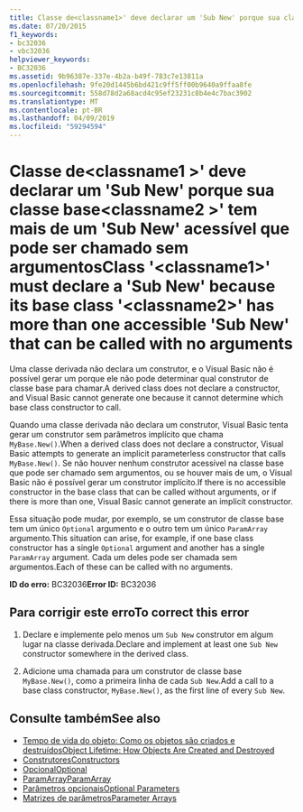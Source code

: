 ```yaml
---
title: Classe de<classname1>' deve declarar um 'Sub New' porque sua classe base<classname2>' tem mais de um 'Sub New' acessível que pode ser chamado sem argumentos
ms.date: 07/20/2015
f1_keywords:
- bc32036
- vbc32036
helpviewer_keywords:
- BC32036
ms.assetid: 9b96387e-337e-4b2a-b49f-783c7e13811a
ms.openlocfilehash: 9fe20d1445b6bd421c9ff5ff00b9640a9ffaa8fe
ms.sourcegitcommit: 558d78d2a68acd4c95ef23231c8b4e4c7bac3902
ms.translationtype: MT
ms.contentlocale: pt-BR
ms.lasthandoff: 04/09/2019
ms.locfileid: "59294594"
---
```

# <a name="class-classname1-must-declare-a-sub-new-because-its-base-class-classname2-has-more-than-one-accessible-sub-new-that-can-be-called-with-no-arguments"></a><span data-ttu-id="209f6-102">Classe de\<classname1 >' deve declarar um 'Sub New' porque sua classe base\<classname2 >' tem mais de um 'Sub New' acessível que pode ser chamado sem argumentos</span><span class="sxs-lookup"><span data-stu-id="209f6-102">Class '\<classname1>' must declare a 'Sub New' because its base class '\<classname2>' has more than one accessible 'Sub New' that can be called with no arguments</span></span>
<span data-ttu-id="209f6-103">Uma classe derivada não declara um construtor, e o Visual Basic não é possível gerar um porque ele não pode determinar qual construtor de classe base para chamar.</span><span class="sxs-lookup"><span data-stu-id="209f6-103">A derived class does not declare a constructor, and Visual Basic cannot generate one because it cannot determine which base class constructor to call.</span></span>  
  
 <span data-ttu-id="209f6-104">Quando uma classe derivada não declara um construtor, Visual Basic tenta gerar um construtor sem parâmetros implícito que chama `MyBase.New()`.</span><span class="sxs-lookup"><span data-stu-id="209f6-104">When a derived class does not declare a constructor, Visual Basic attempts to generate an implicit parameterless constructor that calls `MyBase.New()`.</span></span> <span data-ttu-id="209f6-105">Se não houver nenhum construtor acessível na classe base que pode ser chamado sem argumentos, ou se houver mais de um, o Visual Basic não é possível gerar um construtor implícito.</span><span class="sxs-lookup"><span data-stu-id="209f6-105">If there is no accessible constructor in the base class that can be called without arguments, or if there is more than one, Visual Basic cannot generate an implicit constructor.</span></span>  
  
 <span data-ttu-id="209f6-106">Essa situação pode mudar, por exemplo, se um construtor de classe base tem um único `Optional` argumento e o outro tem um único `ParamArray` argumento.</span><span class="sxs-lookup"><span data-stu-id="209f6-106">This situation can arise, for example, if one base class constructor has a single `Optional` argument and another has a single `ParamArray` argument.</span></span> <span data-ttu-id="209f6-107">Cada um deles pode ser chamada sem argumentos.</span><span class="sxs-lookup"><span data-stu-id="209f6-107">Each of these can be called with no arguments.</span></span>  
  
 <span data-ttu-id="209f6-108">**ID do erro:** BC32036</span><span class="sxs-lookup"><span data-stu-id="209f6-108">**Error ID:** BC32036</span></span>  
  
## <a name="to-correct-this-error"></a><span data-ttu-id="209f6-109">Para corrigir este erro</span><span class="sxs-lookup"><span data-stu-id="209f6-109">To correct this error</span></span>  
  
1. <span data-ttu-id="209f6-110">Declare e implemente pelo menos um `Sub New` construtor em algum lugar na classe derivada.</span><span class="sxs-lookup"><span data-stu-id="209f6-110">Declare and implement at least one `Sub New` constructor somewhere in the derived class.</span></span>  
  
2. <span data-ttu-id="209f6-111">Adicione uma chamada para um construtor de classe base `MyBase.New()`, como a primeira linha de cada `Sub New`.</span><span class="sxs-lookup"><span data-stu-id="209f6-111">Add a call to a base class constructor, `MyBase.New()`, as the first line of every `Sub New`.</span></span>  
  
## <a name="see-also"></a><span data-ttu-id="209f6-112">Consulte também</span><span class="sxs-lookup"><span data-stu-id="209f6-112">See also</span></span>

- [<span data-ttu-id="209f6-113">Tempo de vida do objeto: Como os objetos são criados e destruídos</span><span class="sxs-lookup"><span data-stu-id="209f6-113">Object Lifetime: How Objects Are Created and Destroyed</span></span>](../../visual-basic/programming-guide/language-features/objects-and-classes/object-lifetime-how-objects-are-created-and-destroyed.md)
- [<span data-ttu-id="209f6-114">Construtores</span><span class="sxs-lookup"><span data-stu-id="209f6-114">Constructors</span></span>](~/docs/visual-basic/programming-guide/concepts/object-oriented-programming.md#constructors)
- [<span data-ttu-id="209f6-115">Opcional</span><span class="sxs-lookup"><span data-stu-id="209f6-115">Optional</span></span>](../../visual-basic/language-reference/modifiers/optional.md)
- [<span data-ttu-id="209f6-116">ParamArray</span><span class="sxs-lookup"><span data-stu-id="209f6-116">ParamArray</span></span>](../../visual-basic/language-reference/modifiers/paramarray.md)
- [<span data-ttu-id="209f6-117">Parâmetros opcionais</span><span class="sxs-lookup"><span data-stu-id="209f6-117">Optional Parameters</span></span>](../../visual-basic/programming-guide/language-features/procedures/optional-parameters.md)
- [<span data-ttu-id="209f6-118">Matrizes de parâmetros</span><span class="sxs-lookup"><span data-stu-id="209f6-118">Parameter Arrays</span></span>](../../visual-basic/programming-guide/language-features/procedures/parameter-arrays.md)
